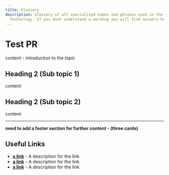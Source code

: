 ```yaml
---
title: Glossary
description: Glossary of all specialized names and phrases used in the IOTA
  Technology. If you dont understand a wording you will find answers here.
---
```


# Test PR

content - introduction to the topic

## Heading 2 (Sub topic 1)

content

## Heading 2 (Sub topic 2)

content

***

**need to add a footer section for further content - (three cards)**

## Useful Links

*   [**a link**](https://linkgoes.here/) - A description for the link
*   [**a link**](https://linkgoes.here/) - A description for the link
*   [**a link**](https://linkgoes.here/) - A description for the link
